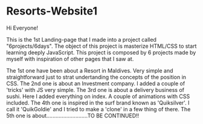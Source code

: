 # Resorts-Website1

Hi Everyone!

This is the 1st Landing-page that I made into a project called "6projects/6days". The object of this project is masterize HTML/CSS to start learning deeply JavaScript.
This project is composed by 6 projects made by myself with inspiration of other pages that I saw at.

The 1st one have been about a Resort in Maldives. Very simple and straightforward just to strat undertanding the concepts of the position in CSS.
The 2nd one is about an Investment company. I added a couple of 'tricks' with JS very simple.
The 3rd one is about a delivery business of sushi. Here I added everything on index. A couple of animations with CSS included.
The 4th one is inspired in the surf brand known as 'Quiksilver'. I call it 'QuikGoldie' and I tried to make a 'clone' in a few thing of there.
The 5th one is about...........................TO BE CONTINUED!!
